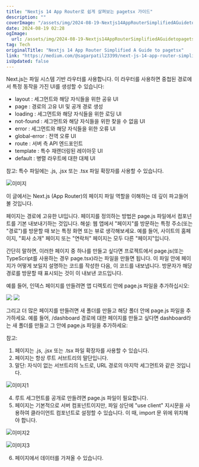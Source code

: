 ```yaml
---
title: "Nextjs 14 App Router로 쉽게 살펴보는 pagetsx 가이드"
description: ""
coverImage: "/assets/img/2024-08-19-Nextjs14AppRouterSimplifiedAGuidetopagetsx_0.png"
date: 2024-08-19 02:28
ogImage: 
  url: /assets/img/2024-08-19-Nextjs14AppRouterSimplifiedAGuidetopagetsx_0.png
tag: Tech
originalTitle: "Nextjs 14 App Router Simplified A Guide to pagetsx"
link: "https://medium.com/@sagarpatil23399/next-js-14-app-router-simplified-a-guide-to-page-tsx-233131ec039b"
isUpdated: false
---
```



Next.js는 파일 시스템 기반 라우터를 사용합니다. 이 라우터를 사용하면 중첩된 경로에서 특정 동작을 가진 UI를 생성할 수 있습니다:

- layout : 세그먼트와 해당 자식들을 위한 공유 UI
- page : 경로의 고유 UI 및 공개 경로 생성
- loading : 세그먼트와 해당 자식들을 위한 로딩 UI
- not-found : 세그먼트와 해당 자식들을 위한 찾을 수 없음 UI
- error : 세그먼트와 해당 자식들을 위한 오류 UI
- global-error : 전역 오류 UI
- route : 서버 측 API 엔드포인트
- template : 특수 재랜더링된 레이아웃 UI
- default : 병렬 라우트에 대한 대체 UI

참고: 특수 파일에는 .js, .jsx 또는 .tsx 파일 확장자를 사용할 수 있습니다.

![이미지](/assets/img/2024-08-19-Nextjs14AppRouterSimplifiedAGuidetopagetsx_0.png)

<!-- cozy-coder - 수평 -->
<ins class="adsbygoogle"
     style="display:block"
     data-ad-client="ca-pub-4877378276818686"
     data-ad-slot="1107185301"
     data-ad-format="auto"
     data-full-width-responsive="true"></ins>
<script>
     (adsbygoogle = window.adsbygoogle || []).push({});
</script>

이 글에서는 Next.js (App Router)의 페이지 파일 역할을 이해하는 데 깊이 파고들어 볼 것입니다.

페이지는 경로에 고유한 UI입니다. 페이지를 정의하는 방법은 page.js 파일에서 컴포넌트를 기본 내보내기하는 것입니다.
해설:
웹 앱에서 "페이지"를 방문하는 특정 주소(또는 "경로")를 방문할 때 보는 특정 화면 또는 뷰로 생각해보세요. 예를 들어, 사이트의 홈페이지, "회사 소개" 페이지 또는 "연락처" 페이지는 모두 다른 "페이지"입니다.

간단히 말하면, 이러한 페이지 중 하나를 만들고 싶다면 프로젝트에서 page.js(또는 TypeScript를 사용하는 경우 page.tsx)라는 파일을 만들면 됩니다. 이 파일 안에 페이지가 어떻게 보일지 설명하는 코드를 작성한 다음, 이 코드를 내보냅니다. 방문자가 해당 경로를 방문할 때 표시되는 것이 이 내보낸 코드입니다.

예를 들어, 인덱스 페이지를 만들려면 앱 디렉토리 안에 page.js 파일을 추가하십시오:

<!-- cozy-coder - 수평 -->
<ins class="adsbygoogle"
     style="display:block"
     data-ad-client="ca-pub-4877378276818686"
     data-ad-slot="1107185301"
     data-ad-format="auto"
     data-full-width-responsive="true"></ins>
<script>
     (adsbygoogle = window.adsbygoogle || []).push({});
</script>

<img src="/assets/img/2024-08-19-Nextjs14AppRouterSimplifiedAGuidetopagetsx_1.png" />

<img src="/assets/img/2024-08-19-Nextjs14AppRouterSimplifiedAGuidetopagetsx_2.png" />

그리고 더 많은 페이지를 만들려면 새 폴더를 만들고 해당 폴더 안에 page.js 파일을 추가하세요. 예를 들어, /dashboard 경로에 대한 페이지를 만들고 싶다면 dashboard라는 새 폴더를 만들고 그 안에 page.js 파일을 추가하세요:

참고:
1. 페이지는 .js, .jsx 또는 .tsx 파일 확장자를 사용할 수 있습니다.
2. 페이지는 항상 루트 서브트리의 말단입니다.
3. 말단: 자식이 없는 서브트리의 노드로, URL 경로의 마지막 세그먼트와 같은 것입니다.

<!-- cozy-coder - 수평 -->
<ins class="adsbygoogle"
     style="display:block"
     data-ad-client="ca-pub-4877378276818686"
     data-ad-slot="1107185301"
     data-ad-format="auto"
     data-full-width-responsive="true"></ins>
<script>
     (adsbygoogle = window.adsbygoogle || []).push({});
</script>


![이미지1](/assets/img/2024-08-19-Nextjs14AppRouterSimplifiedAGuidetopagetsx_3.png)

4. 루트 세그먼트를 공개로 만들려면 page.js 파일이 필요합니다.
5. 페이지는 기본적으로 서버 컴포넌트이지만, 파일 상단에 "use client" 지시문을 사용하여 클라이언트 컴포넌트로 설정할 수 있습니다. 이 때, import 문 위에 위치해야 합니다.

![이미지2](/assets/img/2024-08-19-Nextjs14AppRouterSimplifiedAGuidetopagetsx_4.png)

![이미지3](/assets/img/2024-08-19-Nextjs14AppRouterSimplifiedAGuidetopagetsx_5.png)


<!-- cozy-coder - 수평 -->
<ins class="adsbygoogle"
     style="display:block"
     data-ad-client="ca-pub-4877378276818686"
     data-ad-slot="1107185301"
     data-ad-format="auto"
     data-full-width-responsive="true"></ins>
<script>
     (adsbygoogle = window.adsbygoogle || []).push({});
</script>

6. 페이지에서 데이터를 가져올 수 있습니다.